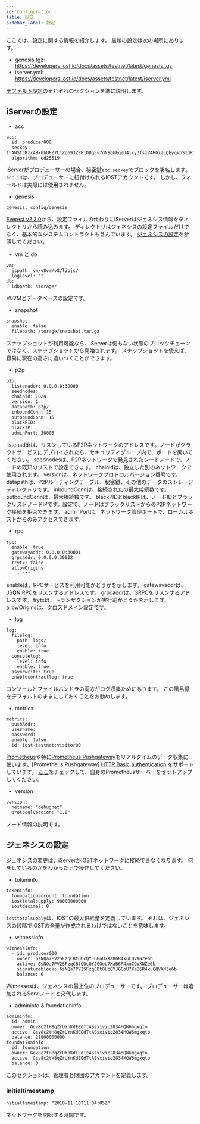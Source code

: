 ```yaml
---
id: Configuration
title: 設定
sidebar_label: 設定
---
```


ここでは、設定に関する情報を紹介します。
最新の設定は次の場所にあります。

- genesis.tgz: https://developers.iost.io/docs/assets/testnet/latest/genesis.tgz
- iserver.yml: https://developers.iost.io/docs/assets/testnet/latest/iserver.yml



[デフォルト設定](https://github.com/iost-official/go-iost/tree/master/config)のそれぞれのセクションを準に説明します。

## iServerの設定

- acc

```
acc:
  id: producer000
  seckey: 1rANSfcRzr4HkhbUFZ7L1Zp69JZZHiDDq5v7dNSbbEqeU4jxy3fszV4HGiaLQEyqVpS1dKT9g7zCVRxBVzuiUzB
  algorithm: ed25519
```

iServerがプロデューサーの場合、秘密鍵`acc.seckey`でブロックを署名します。
`acc.id`は、プロデューサーに紐付けられるIOSTアカウントです。
しかし、フィールドは実際には使用されません。

- genesis

```
genesis: config/genesis
```

[Everest v2.3.0](https://github.com/iost-official/go-iost/releases/tag/everest-v2.2.0)から、設定ファイルの代わりにiServerはジェネシス情報をディレクトリから読み込みます。
ディレクトリはジェネシスの設定ファイルだけでなく、基本的なシステムコントラクトも含んでいます。
[ジェネシスの設定](#config-genesis)を参照してください。

- vm と db

```
vm:
  jspath: vm/v8vm/v8/libjs/
  loglevel: ""
db:
  ldbpath: storage/
```
V8VMとデータベースの設定です。

- snapshot

```
snapshot:
  enable: false
  filepath: storage/snapshot.tar.gz
```

スナップショットが利用可能なら、iServerは何もない状態のブロックチェーンではなく、スナップショットから開始されます。
スナップショットを使えば、容易に現在の高さに追いつくことができます。

- p2p

```
p2p:
  listenaddr: 0.0.0.0:30000
  seednodes:
  chainid: 1024
  version: 1
  datapath: p2p/
  inboundConn: 15
  outboundConn: 15
  blackPID:
  blackIP:
  adminPort: 30005
```

listenaddrは、リスンしているP2Pネットワークのアドレスです。ノードがクラウドサービスにデプロイされたら、セキュリティグループ内で、ポートを開いてください。
seednodesは、P2Pネットワークで発見されたシードノードで、ノードの既知のリストで設定できます。
chainidは、独立した別のネットワークで使用されます。
versionは、ネットワークプロトコルバージョン番号です。
datapathは、P2Pルーティングテーブル、秘密鍵、その他のデータのストレージディレクトリです。
inboundConnは、接続されたの最大接続数です。
outboundConnは、最大接続数です。
blackPIDとblackIPは、ノードIDとブラックリストノードIPです。設定で、ノードはブラックリストからのP2Pネットワーク接続を拒否できます。
adminPortは、ネットワーク管理ポートで、ローカルホストからのみアクセスできます。

- rpc

```
rpc:
  enable: true
  gatewayaddr: 0.0.0.0:30001
  grpcaddr: 0.0.0.0:30002
  trytx: false
  allowOrigins:
    - "*"
```

enableは、RPCサービスを利用可能かどうかを示します。
gatewayaddrは、JSON RPCをリスンするアドレスです。
grpcaddrは、GRPCをリスンするアドレスです。
trytxは、トランザクションが実行前かどうかを示します。
allowOriginsは、クロスドメイン設定です。

- log

```
log:
  filelog:
    path: logs/
    level: info
    enable: true
  consolelog:
    level: info
    enable: true
  asyncwrite: true
  enablecontractlog: true
```

コンソールとファイルハンドラの両方がログ収集ためにあります。
この風呂億をデフォルトのままにしておくことをお勧めします。

- metrics

```
metrics:
  pushAddr:
  username:
  password:
  enable: false
  id: iost-testnet:visitor00
```

[Prometheus](https://prometheus.io/)や特に[Prometheus Pushgateway](https://github.com/prometheus/pushgateway)をリアルタイムのデータ収集に 使います。[Prometheus Pushgateway]
[HTTP Basic authentication](https://en.wikipedia.org/wiki/Basic_access_authentication) をサポートしています。
[ここ](4-running-iost-node/Metrics.md)をチェックして、自身のPrometheusサーバーをセットアップしてください。

- version

```
version:
  netname: "debugnet"
  protocolversion: "1.0"
```

ノード情報の説明です。

## ジェネシスの設定

ジェネシスの変更は、iServerがIOSTネットワークに接続できなくなります。
何をしているのかをわかった上で操作してください。

- tokeninfo

```
tokeninfo:
  foundationaccount: foundation
  iosttotalsupply: 90000000000
  iostdecimal: 8
```

`iosttotalsupply`は、IOSTの最大供給量を定義しています。
それは、ジェネシスの段階でIOSTの全量が作成されるわけではないことを意味します。

- witnessinfo

```
witnessinfo:
  - id: producer000
    owner: 6sNQa7PV2SFzqCBtQUcQYJGGoU7XaB6R4xuCQVXNZe6b
    active: 6sNQa7PV2SFzqCBtQUcQYJGGoU7XaB6R4xuCQVXNZe6b
    signatureblock: 6sNQa7PV2SFzqCBtQUcQYJGGoU7XaB6R4xuCQVXNZe6b
    balance: 0
```

Witnessesは、ジェネシスの最上位のプロデューサーです。
プロデューサーは追加されるServiノードと交代します。

- admininfo & foundationinfo

```
admininfo:
  id: admin
  owner: Gcv8c2tH8qZrUYnKdEEdTtASsxivic2834MQW6mgxqto 
  active: Gcv8c2tH8qZrUYnKdEEdTtASsxivic2834MQW6mgxqto
  balance: 21000000000
foundationinfo:
  id: foundation
  owner: Gcv8c2tH8qZrUYnKdEEdTtASsxivic2834MQW6mgxqto
  active: Gcv8c2tH8qZrUYnKdEEdTtASsxivic2834MQW6mgxqto
  balance: 0
```

このセクションは、管理者と財団のアカウントを定義します。

### initialtimestamp

```
nitialtimestamp: "2018-11-10T11:04:05Z"
```

ネットワークを開始する時間です。
